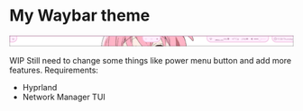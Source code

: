 # My Waybar theme

![screenshot](./images/preview.png)

WIP
Still need to change some things like power menu button and add more features.
Requirements:
- Hyprland
- Network Manager TUI
